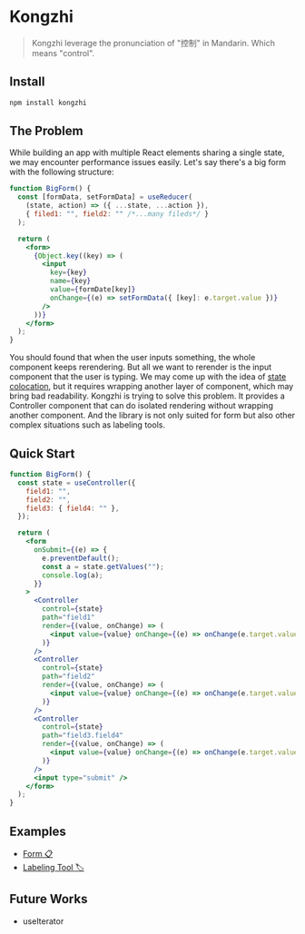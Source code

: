 # Kongzhi

> Kongzhi leverage the pronunciation of "控制" in Mandarin. Which means "control".

## Install

```bash
npm install kongzhi
```

## The Problem

While building an app with multiple React elements sharing a single state, we may encounter performance issues easily. Let's say there's a big form with the following structure:

```jsx
function BigForm() {
  const [formData, setFormData] = useReducer(
    (state, action) => ({ ...state, ...action }),
    { filed1: "", field2: "" /*...many fileds*/ }
  );

  return (
    <form>
      {Object.key((key) => (
        <input
          key={key}
          name={key}
          value={formDate[key]}
          onChange={(e) => setFormData({ [key]: e.target.value })}
        />
      ))}
    </form>
  );
}
```

You should found that when the user inputs something, the whole component keeps rerendering. But all we want to rerender is the input component that the user is typing. We may come up with the idea of [state colocation](https://kentcdodds.com/blog/state-colocation-will-make-your-react-app-faster), but it requires wrapping another layer of component, which may bring bad readability.
Kongzhi is trying to solve this problem. It provides a Controller component that can do isolated rendering without wrapping another component. And the library is not only suited for form but also other complex situations such as labeling tools.

## Quick Start

```jsx
function BigForm() {
  const state = useController({
    field1: "",
    field2: "",
    field3: { field4: "" },
  });

  return (
    <form
      onSubmit={(e) => {
        e.preventDefault();
        const a = state.getValues("");
        console.log(a);
      }}
    >
      <Controller
        control={state}
        path="field1"
        render={(value, onChange) => (
          <input value={value} onChange={(e) => onChange(e.target.value)} />
        )}
      />
      <Controller
        control={state}
        path="field2"
        render={(value, onChange) => (
          <input value={value} onChange={(e) => onChange(e.target.value)} />
        )}
      />
      <Controller
        control={state}
        path="field3.field4"
        render={(value, onChange) => (
          <input value={value} onChange={(e) => onChange(e.target.value)} />
        )}
      />
      <input type="submit" />
    </form>
  );
}
```

## Examples

* [Form 📋](https://codesandbox.io/s/kongzhi-form-54365)
* [Labeling Tool 🏷](https://codesandbox.io/s/kongzhi-label-1cijo)

## Future Works

- useIterator

